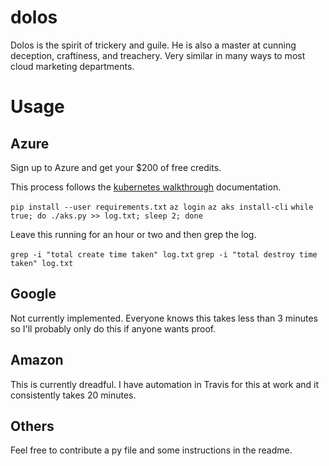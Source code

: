 # dolos

Dolos is the spirit of trickery and guile. He is also a master at cunning deception, craftiness, and treachery. Very similar in many ways to most cloud marketing departments.

# Usage

## Azure

Sign up to Azure and get your $200 of free credits.

This process follows the [kubernetes walkthrough](https://docs.microsoft.com/en-us/azure/aks/kubernetes-walkthrough) documentation.

```pip install --user requirements.txt```
```az login```
```az aks install-cli```
```while true; do ./aks.py >> log.txt; sleep 2; done```

Leave this running for an hour or two and then grep the log.

```grep -i "total create time taken" log.txt```
```grep -i "total destroy time taken" log.txt```


## Google

Not currently implemented. Everyone knows this takes less than 3 minutes so I'll probably only do this if anyone wants proof.

## Amazon

This is currently dreadful. I have automation in Travis for this at work and it consistently takes 20 minutes.

## Others

Feel free to contribute a py file and some instructions in the readme.
